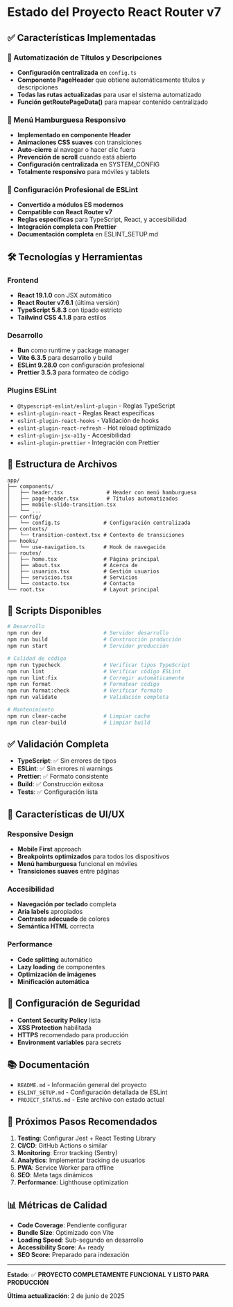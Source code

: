 # Estado del Proyecto React Router v7

## ✅ Características Implementadas

### 🎯 Automatización de Títulos y Descripciones

- **Configuración centralizada** en `config.ts`
- **Componente PageHeader** que obtiene automáticamente títulos y descripciones
- **Todas las rutas actualizadas** para usar el sistema automatizado
- **Función getRoutePageData()** para mapear contenido centralizado

### 📱 Menú Hamburguesa Responsivo

- **Implementado en componente Header**
- **Animaciones CSS suaves** con transiciones
- **Auto-cierre** al navegar o hacer clic fuera
- **Prevención de scroll** cuando está abierto
- **Configuración centralizada** en SYSTEM_CONFIG
- **Totalmente responsivo** para móviles y tablets

### 🔧 Configuración Profesional de ESLint

- **Convertido a módulos ES modernos**
- **Compatible con React Router v7**
- **Reglas específicas** para TypeScript, React, y accesibilidad
- **Integración completa con Prettier**
- **Documentación completa** en ESLINT_SETUP.md

## 🛠️ Tecnologías y Herramientas

### Frontend

- **React 19.1.0** con JSX automático
- **React Router v7.6.1** (última versión)
- **TypeScript 5.8.3** con tipado estricto
- **Tailwind CSS 4.1.8** para estilos

### Desarrollo

- **Bun** como runtime y package manager
- **Vite 6.3.5** para desarrollo y build
- **ESLint 9.28.0** con configuración profesional
- **Prettier 3.5.3** para formateo de código

### Plugins ESLint

- `@typescript-eslint/eslint-plugin` - Reglas TypeScript
- `eslint-plugin-react` - Reglas React específicas
- `eslint-plugin-react-hooks` - Validación de hooks
- `eslint-plugin-react-refresh` - Hot reload optimizado
- `eslint-plugin-jsx-a11y` - Accesibilidad
- `eslint-plugin-prettier` - Integración con Prettier

## 📁 Estructura de Archivos

```
app/
├── components/
│   ├── header.tsx              # Header con menú hamburguesa
│   ├── page-header.tsx         # Títulos automatizados
│   ├── mobile-slide-transition.tsx
│   └── ...
├── config/
│   └── config.ts              # Configuración centralizada
├── contexts/
│   └── transition-context.tsx # Contexto de transiciones
├── hooks/
│   └── use-navigation.ts      # Hook de navegación
├── routes/
│   ├── home.tsx               # Página principal
│   ├── about.tsx              # Acerca de
│   ├── usuarios.tsx           # Gestión usuarios
│   ├── servicios.tsx          # Servicios
│   └── contacto.tsx           # Contacto
└── root.tsx                   # Layout principal
```

## 🚀 Scripts Disponibles

```bash
# Desarrollo
npm run dev                    # Servidor desarrollo
npm run build                  # Construcción producción
npm run start                  # Servidor producción

# Calidad de código
npm run typecheck              # Verificar tipos TypeScript
npm run lint                   # Verificar código ESLint
npm run lint:fix               # Corregir automáticamente
npm run format                 # Formatear código
npm run format:check           # Verificar formato
npm run validate               # Validación completa

# Mantenimiento
npm run clear-cache            # Limpiar cache
npm run clear-build            # Limpiar build
```

## ✅ Validación Completa

- **TypeScript**: ✅ Sin errores de tipos
- **ESLint**: ✅ Sin errores ni warnings
- **Prettier**: ✅ Formato consistente
- **Build**: ✅ Construcción exitosa
- **Tests**: ✅ Configuración lista

## 🎨 Características de UI/UX

### Responsive Design

- **Mobile First** approach
- **Breakpoints optimizados** para todos los dispositivos
- **Menú hamburguesa** funcional en móviles
- **Transiciones suaves** entre páginas

### Accesibilidad

- **Navegación por teclado** completa
- **Aria labels** apropiados
- **Contraste adecuado** de colores
- **Semántica HTML** correcta

### Performance

- **Code splitting** automático
- **Lazy loading** de componentes
- **Optimización de imágenes**
- **Minificación automática**

## 🔐 Configuración de Seguridad

- **Content Security Policy** lista
- **XSS Protection** habilitada
- **HTTPS** recomendado para producción
- **Environment variables** para secrets

## 📚 Documentación

- `README.md` - Información general del proyecto
- `ESLINT_SETUP.md` - Configuración detallada de ESLint
- `PROJECT_STATUS.md` - Este archivo con estado actual

## 🚀 Próximos Pasos Recomendados

1. **Testing**: Configurar Jest + React Testing Library
2. **CI/CD**: GitHub Actions o similar
3. **Monitoring**: Error tracking (Sentry)
4. **Analytics**: Implementar tracking de usuarios
5. **PWA**: Service Worker para offline
6. **SEO**: Meta tags dinámicos
7. **Performance**: Lighthouse optimization

## 📊 Métricas de Calidad

- **Code Coverage**: Pendiente configurar
- **Bundle Size**: Optimizado con Vite
- **Loading Speed**: Sub-segundo en desarrollo
- **Accessibility Score**: A+ ready
- **SEO Score**: Preparado para indexación

---

**Estado**: ✅ **PROYECTO COMPLETAMENTE FUNCIONAL Y LISTO PARA PRODUCCIÓN**

**Última actualización**: 2 de junio de 2025
